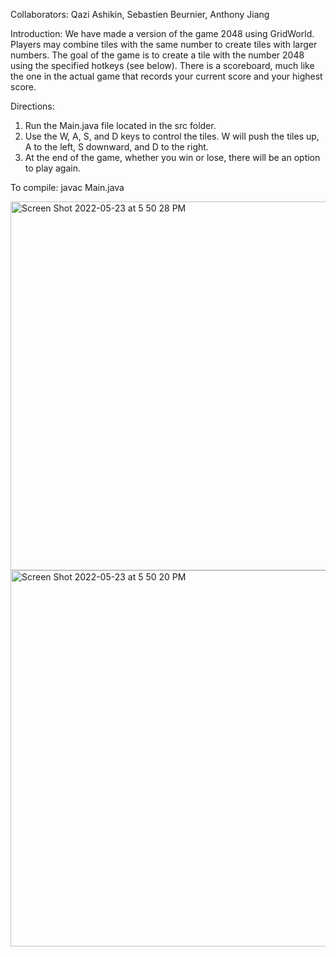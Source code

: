Collaborators: Qazi Ashikin, Sebastien Beurnier, Anthony Jiang

Introduction:
We have made a version of the game 2048 using GridWorld. Players may combine tiles with the same number to create tiles with larger numbers. The goal of the game is to create a tile with the number 2048 using the specified hotkeys (see below). There is a scoreboard, much like the one in the actual game that records your current score and your highest score.

Directions:
1. Run the Main.java file located in the src folder.
2. Use the W, A, S, and D keys to control the tiles. W will push the tiles up, A to the left, S downward, and D to the right.
3. At the end of the game, whether you win or lose, there will be an option to play again.

To compile: 
javac Main.java


<img width="590" alt="Screen Shot 2022-05-23 at 5 50 28 PM" src="https://user-images.githubusercontent.com/87879715/169911345-6dfae2b1-dc64-48a0-ad8d-917d124877bc.png">
<img width="602" alt="Screen Shot 2022-05-23 at 5 50 20 PM" src="https://user-images.githubusercontent.com/87879715/169911351-fce1f1f8-50f0-449f-949f-6ed62bf3ff67.png">
